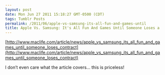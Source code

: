 ```yaml
---
layout: post
date: Mon Jun 27 2011 15:18:27 GMT-0500 (CDT)
tags: Tumblr Posts
permalink: /2011/06/apple-vs-samsung-its-all-fun-and-games-until
title: Apple Vs. Samsung: It's All Fun And Games Until Someone Loses a Contract - Mac|Life
---
```


[http://www.maclife.com/article/news/apple_vs_samsung_its_all_fun_and_games_until_someone_loses_contract](http://www.maclife.com/article/news/apple_vs_samsung_its_all_fun_and_games_until_someone_loses_contract)

I don’t even care what the article covers… this is priceless!
